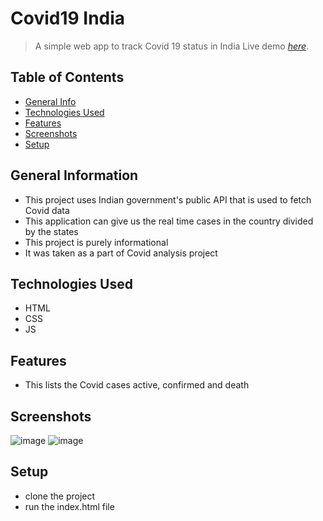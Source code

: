 # Covid19 India
> A simple web app to track Covid 19 status in India
> Live demo [_here_](https://priyadharshinicovid19india.netlify.app/). 

## Table of Contents
* [General Info](#general-information)
* [Technologies Used](#technologies-used)
* [Features](#features)
* [Screenshots](#screenshots)
* [Setup](#setup)



## General Information
- This project uses Indian government's public API that is used to fetch Covid data
- This application can give us the real time cases in the country divided by the states
- This project is purely informational
- It was taken as a part of Covid analysis project

## Technologies Used
- HTML
- CSS
- JS


## Features
- This lists the Covid cases active, confirmed and death


## Screenshots
![image](https://user-images.githubusercontent.com/81974121/147330242-7e2c9304-9f54-4d26-80ae-bc3a07ae14b7.png)
![image](https://user-images.githubusercontent.com/81974121/147331086-09089e79-592a-40ee-93a0-f5a0292c5313.png)


## Setup
- clone the project
- run the index.html file
